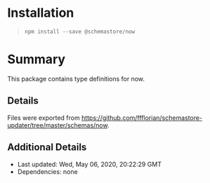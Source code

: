 # Installation
> `npm install --save @schemastore/now`

# Summary
This package contains type definitions for now.

## Details
Files were exported from https://github.com/ffflorian/schemastore-updater/tree/master/schemas/now.

## Additional Details
* Last updated: Wed, May 06, 2020, 20:22:29 GMT
* Dependencies: none
